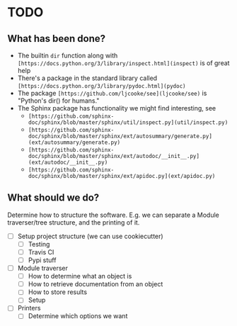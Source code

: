 # TODO

## What has been done?

- The builtin `dir` function along with `[https://docs.python.org/3/library/inspect.html](inspect)` is of great help
- There's a package in the standard library called `[https://docs.python.org/3/library/pydoc.html](pydoc)`
- The package `[https://github.com/ljcooke/see](ljcooke/see)` is "Python's dir() for humans."
- The Sphinx package has functionality we might find interesting, see 
  - `[https://github.com/sphinx-doc/sphinx/blob/master/sphinx/util/inspect.py](util/inspect.py)`
  - `[https://github.com/sphinx-doc/sphinx/blob/master/sphinx/ext/autosummary/generate.py](ext/autosummary/generate.py)`
  - `[https://github.com/sphinx-doc/sphinx/blob/master/sphinx/ext/autodoc/__init__.py](ext/autodoc/__init__.py)`
  - `[https://github.com/sphinx-doc/sphinx/blob/master/sphinx/ext/apidoc.py](ext/apidoc.py)`

## What should we do?

Determine how to structure the software. E.g. we can separate a Module traverser/tree structure, and the printing of it.

- [ ] Setup project structure (we can use cookiecutter)
  - [ ] Testing 
  - [ ] Travis CI 
  - [ ] Pypi stuff 
- [ ] Module traverser
  - [ ] How to determine what an object is 
  - [ ] How to retrieve documentation from an object 
  - [ ] How to store results 
  - [ ] Setup 
- [ ] Printers
  - [ ] Determine which options we want
